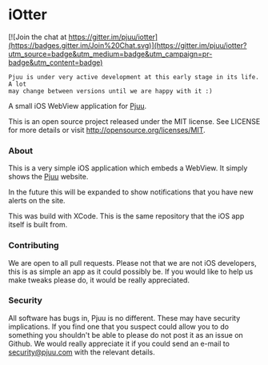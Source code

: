 # iOtter

[![Join the chat at https://gitter.im/pjuu/iotter](https://badges.gitter.im/Join%20Chat.svg)](https://gitter.im/pjuu/iotter?utm_source=badge&utm_medium=badge&utm_campaign=pr-badge&utm_content=badge)

```
Pjuu is under very active development at this early stage in its life. A lot
may change between versions until we are happy with it :)
```

A small iOS WebView application for [Pjuu](https://github.com/pjuu/pjuu).

This is an open source project released under the MIT license. See LICENSE for more details or visit http://opensource.org/licenses/MIT.

### About

This is a very simple iOS application which embeds a WebView. It simply shows the [Pjuu](https://pjuu.com) website.

In the future this will be expanded to show notifications that you have new alerts on the site.

This was build with XCode. This is the same repository that the iOS app itself is built from.

### Contributing

We are open to all pull requests. Please not that we are not iOS developers, this is as simple an app as it could possibly be. If you would like to help us make tweaks please do, it would be really appreciated.

### Security

All software has bugs in, Pjuu is no different. These may have security implications. If you find one that you suspect could allow you to do something you shouldn't be able to please do not post it as an issue on Github. We would really appreciate it if you could send an e-mail to security@pjuu.com with the relevant details.
